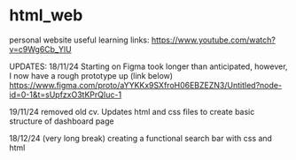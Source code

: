 # html_web
personal website
useful learning links:
https://www.youtube.com/watch?v=c9Wg6Cb_YlU

UPDATES:
18/11/24
Starting on Figma took longer than anticipated, however, I now have a rough prototype up (link below)
https://www.figma.com/proto/aYYKKx9SXfroH06EBZEZN3/Untitled?node-id=0-1&t=sUpfzxO3tKPrQIuc-1 

19/11/24
removed old cv. Updates html and css files to create basic structure of dashboard page

18/12/24
(very long break)
creating a functional search bar with css and html 